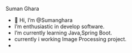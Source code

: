   Suman Ghara
- 👋 Hi, I’m @Sumanghara
-  I’m enthusiastic in develop software.
-  I’m currently learning Java,Spring Boot.
-   currently i working Image Processing project.
- 

<!---
Sumanghara/Sumanghara is a ✨ special ✨ repository because its `README.md` (this file) appears on your GitHub profile.
You can click the Preview link to take a look at your changes.
--->
